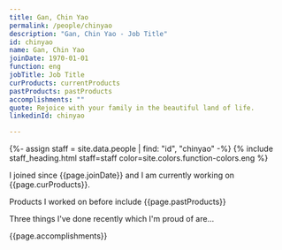 ```yaml
---
title: Gan, Chin Yao
permalink: /people/chinyao
description: "Gan, Chin Yao - Job Title"
id: chinyao
name: Gan, Chin Yao
joinDate: 1970-01-01
function: eng
jobTitle: Job Title
curProducts: currentProducts
pastProducts: pastProducts
accomplishments: ""
quote: Rejoice with your family in the beautiful land of life.
linkedinId: chinyao

---
```


{%- assign staff = site.data.people | find: "id", "chinyao" -%}
{% include staff_heading.html staff=staff color=site.colors.function-colors.eng %}

<p>I joined since {{page.joinDate}} and I am currently working on {{page.curProducts}}.</p>

<p>Products I worked on before include {{page.pastProducts}}</p>

<p>Three things I've done recently which I'm proud of are...</p>
{{page.accomplishments}}
